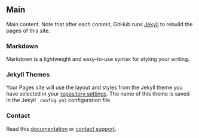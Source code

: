 ## Main

Main content. Note that after each commit, GitHub runs [Jekyll](https://jekyllrb.com/) to rebuild the pages of this site.

### Markdown

Markdown is a lightweight and easy-to-use syntax for styling your writing. 

### Jekyll Themes

Your Pages site will use the layout and styles from the Jekyll theme you have selected in your [repository settings](https://github.com/rigt/try_git/settings). The name of this theme is saved in the Jekyll `_config.yml` configuration file.

### Contact

Read this [documentation](https://help.github.com/categories/github-pages-basics/) or [contact support](https://github.com/contact).
